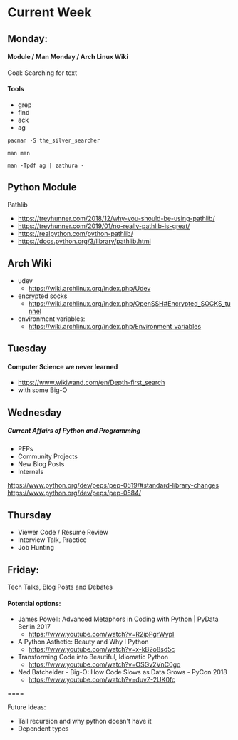 # Current Week

## Monday:

#### Module / Man Monday / Arch Linux Wiki

Goal: Searching for text

#### Tools
- grep
- find
- ack
- ag

```
pacman -S the_silver_searcher

man man

man -Tpdf ag | zathura -
```

Python Module
-------------

Pathlib

- https://treyhunner.com/2018/12/why-you-should-be-using-pathlib/
- https://treyhunner.com/2019/01/no-really-pathlib-is-great/
- https://realpython.com/python-pathlib/
- https://docs.python.org/3/library/pathlib.html


Arch Wiki
---------
- udev
  - https://wiki.archlinux.org/index.php/Udev
- encrypted socks
  - https://wiki.archlinux.org/index.php/OpenSSH#Encrypted_SOCKS_tunnel
- environment variables:
  - https://wiki.archlinux.org/index.php/Environment_variables


## Tuesday

#### Computer Science we never learned

- https://www.wikiwand.com/en/Depth-first_search
- with some Big-O

## Wednesday

##### Current Affairs of Python and Programming
- PEPs
- Community Projects
- New Blog Posts
- Internals

https://www.python.org/dev/peps/pep-0519/#standard-library-changes
https://www.python.org/dev/peps/pep-0584/

## Thursday

- Viewer Code / Resume Review
- Interview Talk, Practice
- Job Hunting

## Friday:

Tech Talks, Blog Posts and Debates

#### Potential options:
- James Powell: Advanced Metaphors in Coding with Python | PyData Berlin 2017
  - https://www.youtube.com/watch?v=R2ipPgrWypI
- A Python Asthetic: Beauty and Why I Python
  - https://www.youtube.com/watch?v=x-kB2o8sd5c
- Transforming Code into Beautiful, Idiomatic Python
  - https://www.youtube.com/watch?v=OSGv2VnC0go
- Ned Batchelder - Big-O: How Code Slows as Data Grows - PyCon 2018
  - https://www.youtube.com/watch?v=duvZ-2UK0fc

====



Future Ideas:
  - Tail recursion and why python doesn't have it
  - Dependent types
